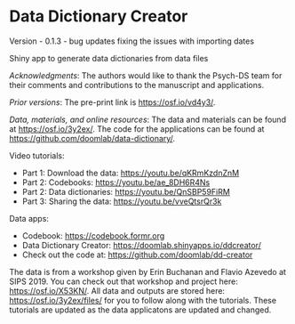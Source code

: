 # Data Dictionary Creator

Version - 0.1.3 - bug updates fixing the issues with importing dates

Shiny app to generate data dictionaries from data files

*Acknowledgments*: The authors would like to thank the Psych-DS team for their comments and contributions to the manuscript and applications. 

*Prior versions*: The pre-print link is https://osf.io/vd4y3/.

*Data, materials, and online resources*: The data and materials can be found at https://osf.io/3y2ex/. The code for the applications can be found at https://github.com/doomlab/data-dictionary/. 

Video tutorials:
- Part 1: Download the data: https://youtu.be/qKRmKzdnZnM
- Part 2: Codebooks: https://youtu.be/ae_8DH6R4Ns
- Part 2: Data dictionaries: https://youtu.be/QnSBP59FiRM 
- Part 3: Sharing the data: https://youtu.be/vveQtsrQr3k

Data apps:
- Codebook: https://codebook.formr.org
- Data Dictionary Creator: https://doomlab.shinyapps.io/ddcreator/ 
- Check out the code at: https://github.com/doomlab/dd-creator

The data is from a workshop given by Erin Buchanan and Flavio Azevedo at SIPS 2019. You can check out that workshop and project here: https://osf.io/X53KN/. All data and outputs are stored here: https://osf.io/3y2ex/files/ for you to follow along with the tutorials. These tutorials are updated as the data applicatons are updated and changed. 

